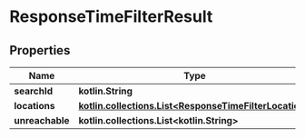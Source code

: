 
# ResponseTimeFilterResult

## Properties
Name | Type | Description | Notes
------------ | ------------- | ------------- | -------------
**searchId** | **kotlin.String** |  | 
**locations** | [**kotlin.collections.List&lt;ResponseTimeFilterLocation&gt;**](ResponseTimeFilterLocation.md) |  | 
**unreachable** | **kotlin.collections.List&lt;kotlin.String&gt;** |  | 



